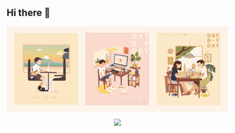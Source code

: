 ## Hi there 👋
<p align="center">
  <img align="center" src="Day-By-Day.gif">
</p>
<p align="center">
  <img align="center" src="Cover.svg">
</p>
<!--
**NV-Phong/NV-Phong** is a ✨ _special_ ✨ repository because its `README.md` (this file) appears on your GitHub profile.

Here are some ideas to get you started:

- 🔭 I’m currently working on ...
- 🌱 I’m currently learning ...
- 👯 I’m looking to collaborate on ...
- 🤔 I’m looking for help with ...
- 💬 Ask me about ...
- 📫 How to reach me: ...
- 😄 Pronouns: ...
- ⚡ Fun fact: ...
-->
